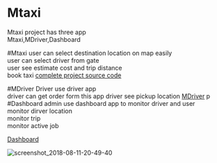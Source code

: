 # Mtaxi

Mtaxi project has three app<br>
Mtaxi,MDriver,Dashboard<br>

#Mtaxi
user can select destination location on map easily<br>
user can select driver from gate<br>
user see estimate cost and trip distance<br>
book taxi
<a href="https://github.com/Chitnanko/Mtaxi/blob/master/Mtax01i.rar">complete project source code</a>

#MDriver
Driver use driver app<br>
driver can get order form this app
driver see pickup location
<a href="https://github.com/Chitnanko/MDriver">MDriver</a>
p
#Dashboard
admin use dashboard app to monitor driver and user<br>
monitor dirver location<br>
monitor trip<br>
monitor active job<br>

<a href="https://github.com/Chitnanko/Dashboard">Dashboard</a>


![screenshot_2018-08-11-20-49-40](https://user-images.githubusercontent.com/47249864/52729473-294ade00-2fb1-11e9-840b-1c9ec6083b70.png)

